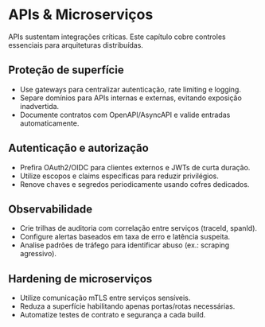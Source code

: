 # APIs & Microserviços
APIs sustentam integrações críticas. Este capítulo cobre controles essenciais para arquiteturas distribuídas.

## Proteção de superfície
- Use gateways para centralizar autenticação, rate limiting e logging.
- Separe domínios para APIs internas e externas, evitando exposição inadvertida.
- Documente contratos com OpenAPI/AsyncAPI e valide entradas automaticamente.

## Autenticação e autorização
- Prefira OAuth2/OIDC para clientes externos e JWTs de curta duração.
- Utilize escopos e claims específicas para reduzir privilégios.
- Renove chaves e segredos periodicamente usando cofres dedicados.

## Observabilidade
- Crie trilhas de auditoria com correlação entre serviços (traceId, spanId).
- Configure alertas baseados em taxa de erro e latência suspeita.
- Analise padrões de tráfego para identificar abuso (ex.: scraping agressivo).

## Hardening de microserviços
- Utilize comunicação mTLS entre serviços sensíveis.
- Reduza a superfície habilitando apenas portas/rotas necessárias.
- Automatize testes de contrato e segurança a cada build.
